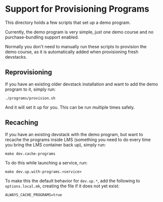 # Support for Provisioning Programs

This directory holds a few scripts that set up a demo program.

Currently, the demo program is very simple, just one demo course and no purchase-bundling support enabled.

Normally you don't need to manually run these scripts to provision the demo course, as it is automatically added when provisioning fresh devstacks.

## Reprovisioning

If you have an existing older devstack installation and want to add the demo program to it, simply run:

    ./programs/provision.sh

And it will set it up for you. This can be run multiple times safely.

## Recaching

If you have an existing devstack with the demo program, but want to recache the programs inside LMS (something you need to do every time you bring the LMS container back up), simply run:

    make dev.cache-programs

To do this while launching a service, run:

    make dev.up.with-programs.<service>

To make this the default behavior for `dev.up.*`, add the following to `options.local.mk`, creating the file if it does not yet exist:

	ALWAYS_CACHE_PROGRAMS=true
